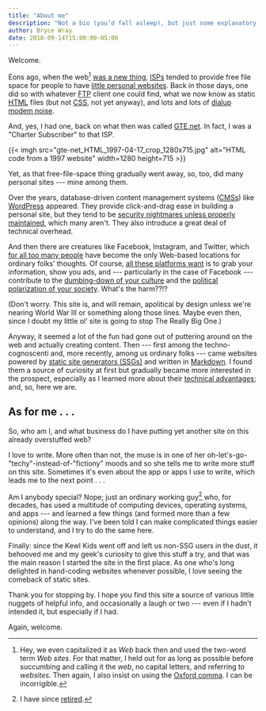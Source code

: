 ```yaml
---
title: "About me"
description: "Not a bio (you’d fall asleep), but just some explanatory observations."
author: Bryce Wray
date: 2018-09-14T15:00:00-05:00
---
```


Welcome.

Eons ago, when the web[^web] [was a new thing](http://info.cern.ch/hypertext/WWW/TheProject.html), [ISPs](https://en.wikipedia.org/wiki/Internet_service_provider) tended to provide free file space for people to have [little personal websites](https://consumerist.com/2015/03/20/where-did-everyone-from-the-90s-go-when-we-all-got-facebook-and-quit-web-1-0/). Back in those days, one did so with whatever [FTP](https://en.wikipedia.org/wiki/File_Transfer_Protocol) client one could find, what we now know as static [HTML](https://www.w3schools.com/html/html_intro.asp) files (but not [CSS](https://www.w3schools.com/Css/), not yet anyway), and lots and lots of [dialup modem noise](https://en.wikipedia.org/wiki/File:Dial_up_modem_noises.ogg).

[^web]: Hey, we even capitalized it as *Web* back then and used the two-word term *Web sites*. For that matter, I held out for as long as possible before succumbing and calling it the *web*, no capital letters, and referring to *websites*. Then again, I also insist on using the [Oxford comma](https://en.wikipedia.org/wiki/Serial_comma). I can be incorrigible.

And, yes, I had one, back on what then was called [GTE.net](https://en.wikipedia.org/wiki/GTE). In fact, I was a "Charter Subscriber" to that ISP.

{{< imgh src="gte-net_HTML_1997-04-17_crop_1280x715.jpg" alt="HTML code from a 1997 website" width=1280 height=715 >}}

Yet, as that free-file-space thing gradually went away, so, too, did many personal sites --- mine among them.

Over the years, database-driven content management systems ([CMSs](https://en.wikipedia.org/wiki/Web_content_management_system)) like [WordPress](https://wordpress.org) appeared. They provide click-and-drag ease in building a personal site, but they tend to be [security nightmares unless properly maintained](https://ithemes.com/2017/01/16/wordpress-security-issues/), which many aren't. They also introduce a great deal of technical overhead.

And then there are creatures like Facebook, Instagram, and Twitter, which [for all too many people](https://ia.net/topics/take-the-power-back) have become the only Web-based locations for ordinary folks’ thoughts. Of course, [all these platforms want](https://adammclane.com/2013/03/in-social-media-you-are-the-product/) is to grab your information, show you ads, and --- particularly in the case of Facebook --- contribute to the [dumbing-down of your culture](https://www.salon.com/2017/07/16/how-social-media-is-dumbing-down-our-communication/) and the [political polarization of your society](https://www.sciencedirect.com/science/article/pii/S0736585317305208). What's the harm??!?

(Don't worry. This site is, and will remain, apolitical by design unless we're nearing World War III or something along those lines. Maybe even then, since I doubt my little ol’ site is going to stop The Really Big One.)

Anyway, it seemed a lot of the fun had gone out of puttering around on the web and actually creating content. Then --- first among the techno-cognoscenti and, more recently, among us ordinary folks --- came websites powered by [static site generators (SSGs)](https://www.staticgen.com) and written in [Markdown](https://daringfireball.net/projects/markdown/). I found them a source of curiosity at first but gradually became more interested in the prospect, especially as I learned more about their [technical advantages](https://www.makeuseof.com/tag/reasons-ditch-cms-static-site-generator/); and, so, here we are.

## As for me&nbsp;.&nbsp;.&nbsp;.

So, who am I, and what business do I have putting yet another site on this already overstuffed web?

I love to write. More often than not, the muse is in one of her oh-let's-go-"techy"-instead-of-"fictiony" moods and so she tells me to write more stuff on this site. Sometimes it's even about the app or apps I use to write, which leads me to the next point&nbsp;.&nbsp;.&nbsp;.

Am I anybody special? Nope; just an ordinary working guy[^retired] who, for decades, has used a multitude of computing devices, operating systems, and apps --- and learned a few things (and formed more than a few opinions) along the way. I've been told I can make complicated things easier to understand, and I try to do the same here.

[^retired]: I have since [retired](/posts/2021/09/transition/).

Finally: since the Kewl Kids went off and left us non-SSG users in the dust, it behooved me and my geek's curiosity to give this stuff a try, and that was the main reason I started the site in the first place. As one who's long delighted in hand-coding websites whenever possible, I love seeing the comeback of static sites.

Thank you for stopping by. I hope you find this site a source of various little nuggets of helpful info, and occasionally a laugh or two --- even if I hadn't intended it, but especially if I had.

Again, welcome.
